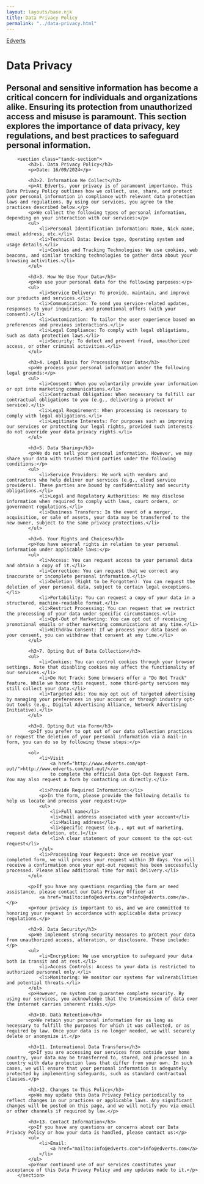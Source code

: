 ```yaml
---
layout: layouts/base.njk
title: Data Privacy Policy
permalink: "../data-privacy.html"
---
```


<div><a href="https://www.edverts.com" class="tab">Edverts</a></div>

<div class="grid-container">
    <div class="grid-item">
        <h1>Data Privacy</h1>
        <h2 class="tandc">Personal and sensitive information has become a critical concern for individuals and organizations alike. Ensuring its protection from unauthorized access and misuse is paramount. This section explores the importance of data privacy, key regulations, and best practices to safeguard personal information.</h2>
    </div>
</div>

        <section class="tandc-section">
            <h3>1. Data Privacy Policy</h3>
            <p>Date: 16/09/2024</p>

            <h3>2. Information We Collect</h3>
            <p>At Edverts, your privacy is of paramount importance. This Data Privacy Policy outlines how we collect, use, share, and protect your personal information in compliance with relevant data protection laws and regulations. By using our services, you agree to the practices described below.</p>
            <p>We collect the following types of personal information, depending on your interaction with our services:</p>
            <ul>
                <li>Personal Identification Information: Name, Nick name, email address, etc.</li>
                <li>Technical Data: Device type, Operating system and usage details.</li>
                <li>Cookies and Tracking Technologies: We use cookies, web beacons, and similar tracking technologies to gather data about your browsing activities.</li>
            </ul>

            <h3>3. How We Use Your Data</h3>
            <p>We use your personal data for the following purposes:</p>
            <ul>
                <li>Service Delivery: To provide, maintain, and improve our products and services.</li>
                <li>Communication: To send you service-related updates, responses to your inquiries, and promotional offers (with your consent).</li>
                <li>Customization: To tailor the user experience based on preferences and previous interactions.</li>
                <li>Legal Compliance: To comply with legal obligations, such as data protection laws.</li>
                <li>Security: To detect and prevent fraud, unauthorized access, or other criminal activities.</li>
            </ul>

            <h3>4. Legal Basis for Processing Your Data</h3>
            <p>We process your personal information under the following legal grounds:</p>
            <ul>
                <li>Consent: When you voluntarily provide your information or opt into marketing communications.</li>
                <li>Contractual Obligation: When necessary to fulfill our contractual obligations to you (e.g., delivering a product or service).</li>
                <li>Legal Requirement: When processing is necessary to comply with legal obligations.</li>
                <li>Legitimate Interests: For purposes such as improving our services or protecting our legal rights, provided such interests do not override your data privacy rights.</li>
            </ul>

            <h3>5. Data Sharing</h3>
            <p>We do not sell your personal information. However, we may share your data with trusted third parties under the following conditions:</p>
            <ul>
                <li>Service Providers: We work with vendors and contractors who help deliver our services (e.g., cloud service providers). These parties are bound by confidentiality and security obligations.</li>
                <li>Legal and Regulatory Authorities: We may disclose information when required to comply with laws, court orders, or government regulations.</li>
                <li>Business Transfers: In the event of a merger, acquisition, or sale of assets, your data may be transferred to the new owner, subject to the same privacy protections.</li>
            </ul>

            <h3>6. Your Rights and Choices</h3>
            <p>You have several rights in relation to your personal information under applicable laws:</p>
            <ul>
                <li>Access: You can request access to your personal data and obtain a copy of it.</li>
                <li>Correction: You can request that we correct any inaccurate or incomplete personal information.</li>
                <li>Deletion (Right to be Forgotten): You can request the deletion of your personal data, subject to certain legal exceptions.</li>
                <li>Portability: You can request a copy of your data in a structured, machine-readable format.</li>
                <li>Restrict Processing: You can request that we restrict the processing of your data under specific circumstances.</li>
                <li>Opt-Out of Marketing: You can opt out of receiving promotional emails or other marketing communications at any time.</li>
                <li>Withdraw Consent: If we process your data based on your consent, you can withdraw that consent at any time.</li>
            </ul>

            <h3>7. Opting Out of Data Collection</h3>
            <ul>
                <li>Cookies: You can control cookies through your browser settings. Note that disabling cookies may affect the functionality of our services.</li>
                <li>Do Not Track: Some browsers offer a "Do Not Track" feature. While we honor this request, some third-party services may still collect your data.</li>
                <li>Targeted Ads: You may opt out of targeted advertising by managing your preferences in your account or through industry opt-out tools (e.g., Digital Advertising Alliance, Network Advertising Initiative).</li>
            </ul>

            <h3>8. Opting Out via Form</h3>
            <p>If you prefer to opt out of our data collection practices or request the deletion of your personal information via a mail-in form, you can do so by following these steps:</p>

            <ol>
                <li>Visit
                    <a href="http://www.edverts.com/opt-out/">http://www.edverts.com/opt-out/</a>
                    to complete the official Data Opt-Out Request Form. You may also request a form by contacting us directly.</li>

                <li>Provide Required Information:</li>
                <p>In the form, please provide the following details to help us locate and process your request:</p>
                <ul>
                    <li>Full name</li>
                    <li>Email address associated with your account</li>
                    <li>Mailing address</li>
                    <li>Specific request (e.g., opt out of marketing, request data deletion, etc.)</li>
                    <li>A clear statement of your consent to the opt-out request</li>
                </ul>
                <li>Processing Your Request: Once we receive your completed form, we will process your request within 30 days. You will receive a confirmation once your opt-out request has been successfully processed. Please allow additional time for mail delivery.</li>
            </ol>

            <p>If you have any questions regarding the form or need assistance, please contact our Data Privacy Officer at
                <a href="mailto:info@edverts.com">info@edverts.com</a>.</p>
            <p>Your privacy is important to us, and we are committed to honoring your request in accordance with applicable data privacy regulations.</p>

            <h3>9. Data Security</h3>
            <p>We implement strong security measures to protect your data from unauthorized access, alteration, or disclosure. These include:</p>
            <ul>
                <li>Encryption: We use encryption to safeguard your data both in transit and at rest.</li>
                <li>Access Controls: Access to your data is restricted to authorized personnel only.</li>
                <li>Monitoring: We monitor our systems for vulnerabilities and potential threats.</li>
            </ul>
            <p>However, no system can guarantee complete security. By using our services, you acknowledge that the transmission of data over the internet carries inherent risks.</p>

            <h3>10. Data Retention</h3>
            <p>We retain your personal information for as long as necessary to fulfill the purposes for which it was collected, or as required by law. Once your data is no longer needed, we will securely delete or anonymize it.</p>

            <h3>11. International Data Transfers</h3>
            <p>If you are accessing our services from outside your home country, your data may be transferred to, stored, and processed in a country with data protection laws that differ from your own. In such cases, we will ensure that your personal information is adequately protected by implementing safeguards, such as standard contractual clauses.</p>

            <h3>12. Changes to This Policy</h3>
            <p>We may update this Data Privacy Policy periodically to reflect changes in our practices or applicable laws. Any significant changes will be posted on this page, and we will notify you via email or other channels if required by law.</p>

            <h3>13. Contact Information</h3>
            <p>If you have any questions or concerns about our Data Privacy Policy or how your data is handled, please contact us:</p>
            <ul>
                <li>Email:
                    <a href="mailto:info@edverts.com">info@edverts.com</a>
                </li>
            </ul>
            <p>Your continued use of our services constitutes your acceptance of this Data Privacy Policy and any updates made to it.</p>
        </section>